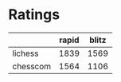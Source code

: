 # Ratings

|          | rapid | blitz |
|----------|-------|-------|
| lichess  | 1839 | 1569 |
| chesscom | 1564 | 1106 |

